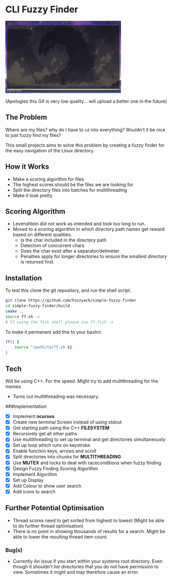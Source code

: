 # CLI Fuzzy Finder

![Poor quality gif](./demo.gif)

(Apologies this Gif is very low quality... will upload a better one in the future)

## The Problem

Where are my files? why do I have to ```cd``` into everything? Wouldn't it be nice to just fuzzy find my files?

This small projects aims to solve this problem by creating a fuzzy finder for the easy navigation of the Linux
directory.

## How it Works

- Make a scoring algorithm for files
- The highest scores should be the files we are looking for
- Split the directory files into batches for multithreading
- Make it look pretty

## Scoring Algorithm

- Levenshtein did not work as intended and took too long to run.
- Moved to a scoring algorithm in which directory path names get reward based on different qualities.
    - Is the char included in the directory path
    - Detection of concurrent chars
    - Does the char exist after a separator/delimeter
    - Penalties apply for longer directories to ensure the smallest directory is returned first.

## Installation

To test this clone the git repository, and run the shell script. 

``` bash
git clone https://github.com/Fozzyack/simple-fuzzy-finder
cd simple-fuzzy-finder/build
cmake ..
source ff.sh -s 
# If using the fish shell please use ff.fish -s
```

To make it permanent add this to your bashrc

```bash
ff() {
    source "/path/to/ff.sh $1
}
```

## Tech 

Will be using C++. For the speed. Might try to add multithreading for the memes.
- Turns out multithreading was necessary.

###Implementation

- [x] Implement __ncurses__
- [x] Create new terminal Screen instead of using stdout
- [x] Get starting path using the C++ __FILESYSTEM__
- [x] Recursively get all other paths
- [x] Use multithreading to set up terminal and get directories simultaneously
- [x] Set up loop which runs on keystroke 
- [x] Enable function keys, arrows and scroll 
- [x] Split directories into chunks for __MULTITHREADING__
- [x] Use __MUTEX__ and locks to deal with raceconditions when fuzzy finding
- [x] Design Fuzzy Finding Scoring Algorithm
- [x] Implement Algorithm 
- [x] Set up Display 
- [x] Add Colour to show user search
- [x] Add icons to search

## Further Potential Optimisation

- Thread scores need to get sorted from highest to lowest (Might be able to do further thread optimisation)
- There is no point in showing thousands of results for a search. Might be able to lower the resulting thread item
  count.

### Bug(s)

- Currently An issue if you start within your systems root directory. Even though it shouldn't list directories that you
  do not have permission to view. Sometimes it might and may therefore cause an error.
